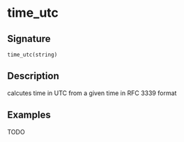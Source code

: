 # time_utc

## Signature

`time_utc(string)`

## Description

calcutes time in UTC from a given time in RFC 3339 format

## Examples

TODO
